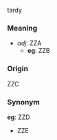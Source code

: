 tardy
### Meaning
+ _adj_: ZZA
    + __eg__: ZZB

### Origin

ZZC

### Synonym

__eg__: ZZD

+ ZZE



